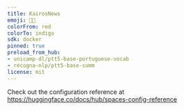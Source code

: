 ```yaml
---
title: KairosNews
emoji: 📲📰
colorFrom: red
colorTo: indigo
sdk: docker
pinned: true
preload_from_hub:
- unicamp-dl/ptt5-base-portuguese-vocab
- recogna-nlp/ptt5-base-summ
license: mit
---
```


Check out the configuration reference at https://huggingface.co/docs/hub/spaces-config-reference